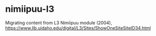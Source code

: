 # nimiipuu-l3

Migrating content from L3 Nimíipuu module (2004),
https://www.lib.uidaho.edu/digital/L3/Sites/ShowOneSiteSiteID34.html
